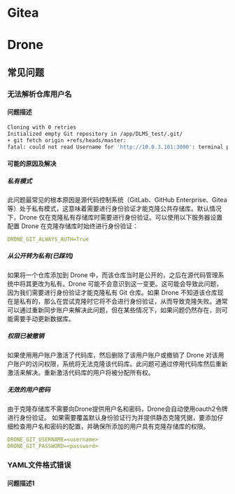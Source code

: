 # Gitea

# Drone

## 常见问题

### 无法解析仓库用户名

#### 问题描述

```bash
Cloning with 0 retries
Initialized empty Git repository in /app/DLMS_test/.git/
+ git fetch origin +refs/heads/master:
fatal: could not read Username for 'http://10.0.3.101:3000': terminal prompts disabled
```

#### 可能的原因及解决

##### 私有模式

此问题最常见的根本原因是源代码控制系统（GitLab、GitHub Enterprise、Gitea 等）处于私有模式，这意味着需要进行身份验证才能克隆公共存储库。默认情况下，Drone 仅在克隆私有存储库时需要进行身份验证。可以使用以下服务器设置配置 Drone 在克隆存储库时始终进行身份验证：

```yaml
DRONE_GIT_ALWAYS_AUTH=True
```

##### 从公开转为私有(已踩坑)

如果将一个仓库添加到 Drone 中，而该仓库当时是公开的，之后在源代码管理系统中将其更改为私有。Drone 可能不会意识到这一变更。这可能会导致此问题，因为我们需要进行身份验证才能克隆私有 Git 仓库。如果 Drone 不知道该仓库现在是私有的，那么在尝试克隆时它将不会进行身份验证，从而导致克隆失败。通常可以通过重新同步账户来解决此问题，但在某些情况下，如果问题仍然存在，则可能需要手动更新数据库。

##### 权限已被撤销

如果使用用户账户激活了代码库，然后删除了该用户账户或撤销了 Drone 对该用户账户的访问权限，系统将无法克隆该代码库。此问题可通过停用代码库然后重新激活来解决。重新激活代码库的用户将被分配所有权。

##### 无效的用户密码

由于克隆存储库不需要向Drone提供用户名和密码，Drone会自动使用oauth2令牌进行身份验证。
如果需要覆盖默认身份验证行为并提供静态克隆凭据，要添加仔细检查用户名和密码的配置，并确保所添加的用户具有克隆存储库的权限。

```yaml
DRONE_GIT_USERNAME=<username>
DRONE_GIT_PASSWORD=<password>
```

### YAML文件格式错误

#### 问题描述1

```bash

```

